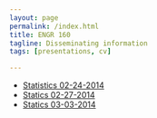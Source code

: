 ```yaml
---
layout: page
permalink: /index.html
title: ENGR 160
tagline: Disseminating information
tags: [presentations, cv]

---
```

* [Statistics 02-24-2014](/presentations/ENGR160/Statistics)
* [Statics 02-27-2014](/presentations/ENGR160/Statics1)
* [Statics 03-03-2014](/presentations/ENGR160/Statics2)